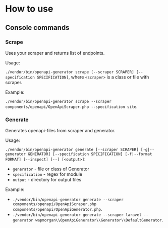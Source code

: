 # How to use

## Console commands
### Scrape
Uses your scraper and returns list of endpoints.

Usage:

`./vendor/bin/openapi-generator scrape [--scraper SCRAPER] [--specification SPECIFICATION]`, where `<scraper>` is a class or file with scraper.

Example:

`./vendor/bin/openapi-generator scrape --scraper components/openapi/OpenApiScraper.php --specification site`.

### Generate
Generates openapi-files from scraper and generator.

Usage:

`./vendor/bin/openapi-generator generate [--scraper SCRAPER] [-g|--generator GENERATOR] [--specification SPECIFICATION] [-f|--format FORMAT] [--inspect] [--] [<output>]`:

- `generator` - file or class of Generator
- `specification` - regex for module
- `output` - directory for output files

Example:

- `./vendor/bin/openapi-generator generate --scraper components/openapi/OpenApiScraper.php components/openapi/OpenApiGenerator.php`.
- `./vendor/bin/openapi-generator generate --scraper laravel --generator wapmorgan\\OpenApiGenerator\\Generator\\DefaultGenerator`.
